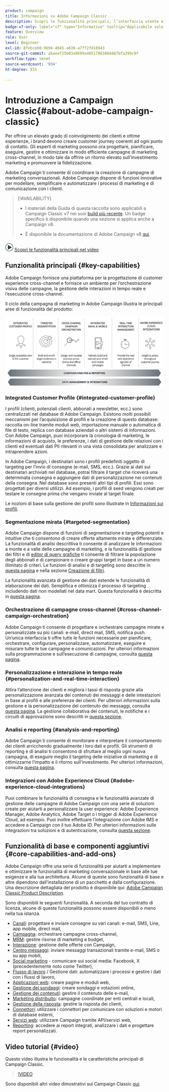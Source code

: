 ```yaml
---
product: campaign
title: Informazioni su Adobe Campaign Classic
description: Scopri le funzionalità principali, l’interfaccia utente e le linee guida globali
badge-v7-only: label="v7" type="Informative" tooltip="Applicabile solo a Campaign Classic v7"
feature: Overview
role: User
level: Beginner
exl-id: 8febceb0-9694-4045-a630-a7ff2fd18943
source-git-commit: abaeef25b03a9699a4851786380d467bfa299c9f
workflow-type: tm+mt
source-wordcount: '934'
ht-degree: 91%

---
```


# Introduzione a Campaign Classic{#about-adobe-campaign-classic}

Per offrire un elevato grado di coinvolgimento dei clienti e ottime esperienze, i brand devono creare customer journey coerenti ad ogni punto di contatto. Gli esperti di marketing possono ora progettare, pianificare, eseguire, gestire e ottimizzare in modo efficiente campagne di marketing cross-channel, in modo tale da offrire un ritorno elevato sull’investimento marketing e promuovere la fidelizzazione.

 Adobe Campaign ti consente di coordinare la creazione di campagne di marketing conversazionali.  Adobe Campaign dispone di funzioni innovative per modellare, semplificare e automatizzare i processi di marketing e di comunicazione con i clienti.

>[!AVAILABILITY]
>
>* I materiali della Guida di questa raccolta sono applicabili a Campaign Classic v7 nei suoi [build più recente](../../rn/using/latest-release.md). Un badge specifico è disponibile quando una sezione si applica anche a Campaign v8.
>
>* È disponibile la documentazione di Adobe Campaign v8 [qui](https://experienceleague.adobe.com/docs/campaign/campaign-v8/campaign-home.html?lang=it).

![](assets/do-not-localize/how-to-video.png) [Scopri le funzionalità principali nel video](#video)

## Funzionalità principali {#key-capabilities}

 Adobe Campaign fornisce una piattaforma per la progettazione di customer experience cross-channel e fornisce un ambiente per l’orchestrazione visiva delle campagne, la gestione delle interazioni in tempo reale e l’esecuzione cross-channel.

Il ciclo della campagna di marketing in Adobe Campaign illustra le principali aree di funzionalità del prodotto:

![](assets/d_ncs_user_emarketing.png)

### Integrated Customer Profile {#integrated-customer-profile}

I profili (clienti, potenziali clienti, abbonati a newsletter, ecc.) sono centralizzati nel database di Adobe Campaign. Esistono molti possibili meccanismi per l’acquisizione di profili e la creazione di questo database: raccolta on-line tramite moduli web, importazione manuale o automatica di file di testo, replica con database aziendali o altri sistemi di informazioni. Con Adobe Campaign, puoi incorporare la cronologia di marketing, le informazioni di acquisto, le preferenze, i dati di gestione delle relazioni con i clienti ed eventuali dati PII rilevanti in una vista consolidata per analizzare e intraprendere azioni.

In Adobe Campaign, i destinatari sono i profili predefiniti oggetto di targeting per l’invio di consegne (e-mail, SMS, ecc.). Grazie ai dati sui destinatari archiviati nel database, potrai filtrare il target che riceverà una determinata consegna e aggiungere dati di personalizzazione nei contenuti della consegna. Nel database sono presenti altri tipi di profili. Essi sono progettati per diversi utilizzi. Ad esempio, i profili di seed vengono creati per testare le consegne prima che vengano inviate al target finale.

Le nozioni di base sulla gestione dei profili sono illustrate in [Informazioni sui profili](../../platform/using/about-profiles.md).

### Segmentazione mirata {#targeted-segmentation}

Adobe Campaign dispone di funzioni di segmentazione e targeting potenti e intuitive che ti consentono di creare offerte altamente mirate e differenziate. La funzionalità di analisi descrittiva ti consente di analizzare le informazioni a monte e a valle delle campagne di marketing, e la funzionalità di gestione dei filtri e di [editor di query grafiche](../../platform/using/about-queries-in-campaign.md) ti consente di filtrare la popolazione degli abbonati e di campionare o creare gruppi target in base a un numero illimitato di criteri. Le funzioni di analisi e di targeting sono descritte in [questa pagina](../../reporting/using/about-descriptive-analysis.md) e nella sezione [Creazione di filtri](../../platform/using/creating-filters.md).

La funzionalità avanzata di gestione dei dati estende le funzionalità di elaborazione dei dati. Semplifica e ottimizza il processo di targeting includendo dati non modellati nel data mart. Questa funzionalità è descritta in [questa pagina](../../workflow/using/targeting-data.md#data-management).

### Orchestrazione di campagne cross-channel {#cross-channel-campaign-orchestration}

 Adobe Campaign ti consente di progettare e orchestrare campagne mirate e personalizzate su più canali: e-mail, direct mail, SMS, notifica push. Un’unica interfaccia ti offre tutte le funzioni necessarie per pianificare, orchestrare, configurare, personalizzare, automatizzare, eseguire e misurare tutte le tue campagne e comunicazioni. Per ulteriori informazioni sulla programmazione e sull’esecuzione di campagne, consulta [questa pagina](../../campaign/using/setting-up-marketing-campaigns.md).

### Personalizzazione e interazione in tempo reale {#personalization-and-real-time-interaction}

Attira l’attenzione dei clienti e migliora i tassi di risposta grazie alla personalizzazione avanzata dei contenuti dei messaggi e delle intestazioni in base ai profili e alle preferenze dei clienti. Per ulteriori informazioni sulla gestione e la personalizzazione del contenuto dei messaggi, consulta [questa pagina](../../delivery/using/about-personalization.md). La gestione collaborativa dei contenuti, le notifiche e i circuiti di approvazione sono descritti in [questa sezione](../../mrm/using/about-marketing-resource-management.md).

### Analisi e reporting {#analysis-and-reporting}

 Adobe Campaign ti consente di monitorare e interpretare il comportamento dei clienti arricchendo gradualmente i loro dati e profili. Gli strumenti di reporting e di analisi ti consentono di sfruttare al meglio ogni nuova campagna, di eseguire meglio il targeting delle iniziative di marketing e di ottimizzarne l’impatto e il ritorno sull’investimento. Per ulteriori informazioni, consulta [questa pagina](../../reporting/using/delivery-reports.md).

### Integrazioni con Adobe Experience Cloud {#adobe-experience-cloud-integrations}

Puoi combinare le funzionalità di consegna e le funzionalità avanzate di gestione delle campagne di Adobe Campaign con una serie di soluzioni create per aiutarti a personalizzare la user experience: Adobe Experience Manager, Adobe Analytics, Adobe Target o i trigger di Adobe Experience Cloud, ad esempio. Puoi inoltre effettuare l’integrazione con Adobe IMS e accedere a Campaign con il tuo Adobe ID. Per ulteriori informazioni sulle integrazioni tra soluzioni e di autenticazione, consulta [questa sezione](../../integrations/using/about-adobe-id.md).

## Funzionalità di base e componenti aggiuntivi {#core-capabilities-and-add-ons}

 Adobe Campaign offre una serie di funzionalità per aiutarti a implementare e ottimizzare le funzionalità di marketing conversazionale in base alle tue esigenze e alla tua architettura. Alcune di queste sono funzionalità di base e altre dipendono dall’installazione di un pacchetto e dalla configurazione. Una descrizione dettagliata del prodotto è disponibile qui: [Adobe Campaign Classic Product Description](https://helpx.adobe.com/it/legal/product-descriptions/adobe-campaign-classic---product-description.html).

Sono disponibili le seguenti funzionalità. A seconda del tuo contratto di licenza, alcune di queste funzionalità possono essere disponibili o meno nella tua istanza.

* [Canali](../../delivery/using/steps-about-delivery-creation-steps.md): progettare e inviare consegne su vari canali: e-mail, SMS, Line, app mobile, direct mail,
* [Campagna](../../campaign/using/designing-marketing-campaigns.md): orchestrare campagne cross-channel,
* [MRM](../../mrm/using/about-marketing-resource-management.md): gestire risorse di marketing e budget,
* [Interazione](../../interaction/using/interaction-and-offer-management.md): gestione delle offerte con Campaign,
* [Centro messaggi](../../message-center/using/about-transactional-messaging.md): inviare messaggi transazionali tramite e-mail, SMS o su app mobili,
* [Social marketing](../../social/using/about-social-marketing.md) - comunicare sui social media: Facebook, X (precedentemente noto come Twitter),
* [Flusso di lavoro](../../workflow/using/about-workflows.md) / Gestione dati: automatizzare i processi e gestire i dati con i flussi di lavoro,
* [Applicazioni web](../../web/using/about-web-applications.md): creare pagine e moduli web,
* [Gestione dei sondaggi](../../surveys/using/about-surveys.md): creare sondaggi e votazioni online,
* [Gestione dei contenuti](../../delivery/using/about-content-management.md): gestire il contenuto delle e-mail,
* [Marketing distribuito](../../distributed/using/about-distributed-marketing.md): campagne coordinate per enti centrali e locali,
* [Gestione della risposta](../../response/using/about-response-manager.md): gestire la risposta dei clienti,
* [Connettori](../../platform/using/about-connectors.md): utilizzare i connettori per comunicare con soluzioni e motori di database esterni,
* [Servizi web](../../configuration/using/about-web-services.md): utilizzare Campaign tramite API/servizi web,
* [Reporting](../../reporting/using/about-adobe-campaign-reporting-tools.md): accedere ai report integrati, analizzare i dati e progettare report personalizzati.

## Video tutorial {#video}

Questo video illustra le funzionalità e le caratteristiche principali di Campaign Classic.

>[!VIDEO](https://video.tv.adobe.com/v/35129?quality=12)

Sono disponibili altri video dimostrativi sui Campaign Classic [qui](https://experienceleague.adobe.com/docs/campaign-classic-learn/tutorials/overview.html?lang=it).
